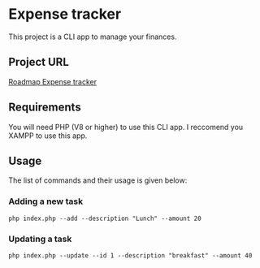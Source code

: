 # Expense tracker

This project is a CLI app to manage your finances.

## Project URL

[Roadmap Expense tracker](https://roadmap.sh/projects/expense-tracker)

## Requirements

You will need PHP (V8 or higher) to use this CLI app. I reccomend you XAMPP to use this app.

## Usage
The list of commands and their usage is given below:

### Adding a new task
```
php index.php --add --description "Lunch" --amount 20
```

### Updating a task
```
php index.php --update --id 1 --description "breakfast" --amount 40
```